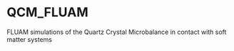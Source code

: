 # QCM_FLUAM
FLUAM simulations of the Quartz Crystal Microbalance in contact with soft matter systems
